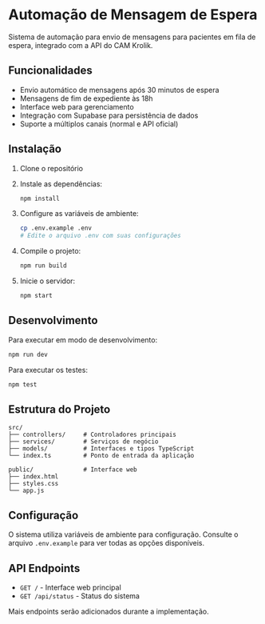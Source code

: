 # Automação de Mensagem de Espera

Sistema de automação para envio de mensagens para pacientes em fila de espera, integrado com a API do CAM Krolik.

## Funcionalidades

- Envio automático de mensagens após 30 minutos de espera
- Mensagens de fim de expediente às 18h
- Interface web para gerenciamento
- Integração com Supabase para persistência de dados
- Suporte a múltiplos canais (normal e API oficial)

## Instalação

1. Clone o repositório
2. Instale as dependências:
   ```bash
   npm install
   ```

3. Configure as variáveis de ambiente:
   ```bash
   cp .env.example .env
   # Edite o arquivo .env com suas configurações
   ```

4. Compile o projeto:
   ```bash
   npm run build
   ```

5. Inicie o servidor:
   ```bash
   npm start
   ```

## Desenvolvimento

Para executar em modo de desenvolvimento:
```bash
npm run dev
```

Para executar os testes:
```bash
npm test
```

## Estrutura do Projeto

```
src/
├── controllers/     # Controladores principais
├── services/        # Serviços de negócio
├── models/          # Interfaces e tipos TypeScript
└── index.ts         # Ponto de entrada da aplicação

public/              # Interface web
├── index.html
├── styles.css
└── app.js
```

## Configuração

O sistema utiliza variáveis de ambiente para configuração. Consulte o arquivo `.env.example` para ver todas as opções disponíveis.

## API Endpoints

- `GET /` - Interface web principal
- `GET /api/status` - Status do sistema

Mais endpoints serão adicionados durante a implementação.